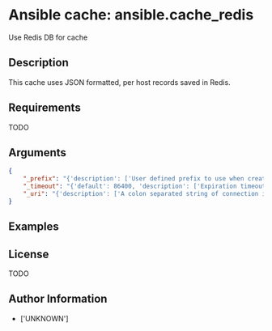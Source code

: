 # Ansible cache: ansible.cache_redis


Use Redis DB for cache

## Description

This cache uses JSON formatted, per host records saved in Redis.

## Requirements

TODO

## Arguments

``` json
{
    "_prefix": "{'description': ['User defined prefix to use when creating the DB entries'], 'env': [{'name': 'ANSIBLE_CACHE_PLUGIN_PREFIX'}], 'ini': [{'key': 'fact_caching_prefix', 'section': 'defaults'}]}",
    "_timeout": "{'default': 86400, 'description': ['Expiration timeout for the cache plugin data'], 'env': [{'name': 'ANSIBLE_CACHE_PLUGIN_TIMEOUT'}], 'ini': [{'key': 'fact_caching_timeout', 'section': 'defaults'}], 'type': 'integer'}",
    "_uri": "{'description': ['A colon separated string of connection information for Redis.'], 'required': True, 'env': [{'name': 'ANSIBLE_CACHE_PLUGIN_CONNECTION'}], 'ini': [{'key': 'fact_caching_connection', 'section': 'defaults'}]}",
}
```

## Examples



## License

TODO

## Author Information
  - ['UNKNOWN']
